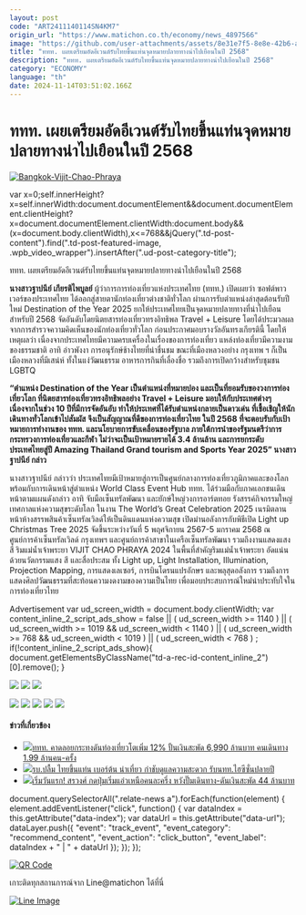 ```yaml
---
layout: post
code: "ART2411140114SN4KM7"
origin_url: "https://www.matichon.co.th/economy/news_4897566"
image: "https://github.com/user-attachments/assets/8e31e7f5-8e8e-42b6-af01-41fea3bd0b86"
title: "ททท. เผยเตรียมอัดอีเวนต์รับไทยขึ้นแท่นจุดหมายปลายทางน่าไปเยือนในปี 2568"
description: "ททท. เผยเตรียมอัดอีเวนต์รับไทยขึ้นแท่นจุดหมายปลายทางน่าไปเยือนในปี 2568"
category: "ECONOMY"
language: "th"
date: 2024-11-14T03:51:02.166Z
---
```


# ททท. เผยเตรียมอัดอีเวนต์รับไทยขึ้นแท่นจุดหมายปลายทางน่าไปเยือนในปี 2568

[![](https://www.matichon.co.th/wp-content/uploads/2024/11/Bangkok-Vijit-Chao-Phraya-728x486.jpg "Bangkok-Vijit-Chao-Phraya")](https://www.matichon.co.th/wp-content/uploads/2024/11/Bangkok-Vijit-Chao-Phraya.jpg)

var x=0;self.innerHeight?x=self.innerWidth:document.documentElement&&document.documentElement.clientHeight?x=document.documentElement.clientWidth:document.body&&(x=document.body.clientWidth),x<=768&&jQuery(".td-post-content").find(".td-post-featured-image, .wpb\_video\_wrapper").insertAfter(".ud-post-category-title");

ททท. เผยเตรียมอัดอีเวนต์รับไทยขึ้นแท่นจุดหมายปลายทางน่าไปเยือนในปี 2568

**นางสาวฐาปนีย์ เกียรติไพบูลย์** ผู้ว่าการการท่องเที่ยวแห่งประเทศไทย (ททท.) เปิดเผยว่า ซอฟต์พาวเวอร์ของประเทศไทย ได้ออกสู่สายตานักท่องเที่ยวต่างชาติทั่วโลก ผ่านการรับตำแหน่งล่าสุดต้อนรับปีใหม่ Destination of the Year 2025 ยกให้ประเทศไทยเป็นจุดหมายปลายทางที่น่าไปเยือนสำหรับปี 2568 จัดอันดับโดยนิตยสารท่องเที่ยวทรงอิทธิพล Travel + Leisure โดยได้ประมวลผลจากการสำรวจความคิดเห็นของนักท่องเที่ยวทั่วโลก ก่อนประกาศมอบรางวัลอันทรงเกียรตินี้ โดยให้เหตุผลว่า เนื่องจากประเทศไทยมีความครบเครื่องในเรื่องของการท่องเที่ยว แหล่งท่องเที่ยวมีความงามของธรรมชาติ อาทิ อ่าวพังงา การอนุรักษ์ช้างไทยที่น่าชื่นชม ขณะที่เมืองหลวงอย่าง กรุงเทพ ฯ ก็เป็นเมืองหลวงที่มีเสน่ห์ ทั้งในแง่วัฒนธรรม อาหารการกินที่เลื่องชื่อ รวมถึงการเปิดกว้างสำหรับชุมชน LGBTQ

**“ตำแหน่ง Destination of the Year เป็นตำแหน่งที่หมายปอง และเป็นที่ยอมรับของวงการท่องเที่ยวโลก ที่นิตยสารท่องเที่ยวทรงอิทธิพลอย่าง Travel + Leisure มอบให้กับประเทศต่างๆ เนื่องจากในช่วง 10 ปีที่มีการจัดอันอับ ทำให้ประเทศที่ได้รับตำแหน่งกลายเป็นดาวเด่น ที่เชื้อเชิญให้นักเดินทางทั่วโลกเข้าไปสัมผัส จึงเป็นสัญญาณที่ดีของการท่องเที่ยวไทย ในปี 2568 ที่จะตอบรับกับเป้าหมายการทำงานของ ททท. และนโยบายการขับเคลื่อนของรัฐบาล ภายใต้การนำของรัฐมนตรีว่าการกระทรวงการท่องเที่ยวและกีฬา ไม่ว่าจะเป็นเป้าหมายรายได้ 3.4 ล้านล้าน และการยกระดับประเทศไทยสู่ปี Amazing Thailand Grand tourism and Sports Year 2025” นางสาวฐาปนีย์ กล่าว**

นางสาวฐาปนีย์ กล่าวว่า ประเทศไทยมีเป้าหมายสู่การเป็นศูนย์กลางการท่องเที่ยวภูมิภาคและของโลก พร้อมกับการเดินหน้าสู่ตำแหน่ง World Class Event Hub ททท. ได้ร่วมมือกับภาคเอกชนเดินหน้าตามแผนดังกล่าว อาทิ จับมือเซ็นทรัลพัฒนา และยักษ์ใหญ่วงการอาร์ตทอย รังสรรค์กิจกรรมใหญ่ เทศกาลแห่งความสุขระดับโลก ในงาน The World’s Great Celebration 2025 เนรมิตลานหน้าห้างสรรพสินค้าเซ็นทรัลเวิลด์ให้เป็นดินแดนแห่งความสุข เปิดม่านอลังการกับพิธีเปิด Light up Christmas Tree 2025 จัดขึ้นระหว่างวันที่ 5 พฤศจิกายน 2567-5 มกราคม 2568 ณ ศูนย์การค้าเซ็นทรัลเวิลด์ กรุงเทพฯ และศูนย์การค้าสาขาในเครือเซ็นทรัลพัฒนา รวมถึงงานแสดงแสง สี ริมแม่น้ำเจ้าพระยา VIJIT CHAO PHRAYA 2024 ในพื้นที่สำคัญริมแม่น้ำเจ้าพระยา อัดแน่นด้วยนวัตกรรมแสง สี และสื่อประสม ทั้ง Light up, Light Installation, Illumination, Projection Mapping, การแสดงเลเซอร์, การบินโดรนแปรอักษร และพลุสุดอลังการ รวมถึงการแสดงศิลปวัฒนธรรมที่สะท้อนความงดงามของความเป็นไทย เพื่อมอบประสบการณ์ใหม่น่าประทับใจในการท่องเที่ยวไทย

Advertisement var ud\_screen\_width = document.body.clientWidth; var content\_inline\_2\_script\_ads\_show = false || ( ud\_screen\_width >= 1140 ) || ( ud\_screen\_width >= 1019 && ud\_screen\_width < 1140 ) || ( ud\_screen\_width >= 768 && ud\_screen\_width < 1019 ) || ( ud\_screen\_width < 768 ) ; if(!content\_inline\_2\_script\_ads\_show){ document.getElementsByClassName("td-a-rec-id-content\_inline\_2")\[0\].remove(); }

![](https://www.matichon.co.th/wp-content/uploads/2024/11/S__2547978.jpg) ![](https://www.matichon.co.th/wp-content/uploads/2024/11/S__2547935.jpg) ![](https://www.matichon.co.th/wp-content/uploads/2024/11/S__2547918.jpg)

![](https://www.matichon.co.th/wp-content/uploads/2024/11/S__2548005.jpg) ![](https://www.matichon.co.th/wp-content/uploads/2024/11/S__2555915.jpg) ![](https://www.matichon.co.th/wp-content/uploads/2024/11/S__2555914.jpg) ![](https://www.matichon.co.th/wp-content/uploads/2024/11/S__2555913.jpg) ![](https://www.matichon.co.th/wp-content/uploads/2024/11/S__2555912.jpg)

#### ข่าวที่เกี่ยวข้อง

*   [![](https://www.matichon.co.th/wp-content/uploads/2024/11/IMG_1828.jpeg)ททท. คาดลอยกระทงดันท่องเที่ยวโตเพิ่ม 12% ปั้นเงินสะพัด 6,990 ล้านบาท คนเดินทาง 1.99 ล้านคน-ครั้ง](https://www.matichon.co.th/economy/news_4892187)
*   [![](https://www.matichon.co.th/wp-content/uploads/2024/11/IMG9.jpg)รบ.ปลื้ม ไทยขึ้นแท่น เบอร์ต้น น่าเที่ยว กำชับดูแลความสะดวก รับนทท.ไฮซีซั่นปลายปี](https://www.matichon.co.th/politics/news_4890014)
*   [![](https://www.matichon.co.th/wp-content/uploads/2024/11/S__22749193tatttt.jpg)เริ่มวันแรก! สรวงศ์ กดปุ่มเริ่มแอ่วเหนือคนละครึ่ง หวังปั๊มเดินทาง-ดันเงินสะพัด 44 ล้านบาท](https://www.matichon.co.th/economy/news_4876363)

document.querySelectorAll(".relate-news a").forEach(function(element) { element.addEventListener("click", function() { var dataIndex = this.getAttribute("data-index"); var dataUrl = this.getAttribute("data-url"); dataLayer.push({ "event": "track\_event", "event\_category": "recommend\_content", "event\_action": "click\_button", "event\_label": dataIndex + " | " + dataUrl }); }); });

[![QR Code](https://www.matichon.co.th/wp-content/uploads/2023/07/wob1371z.jpg)](https://lin.ee/ht0nDxX)

เกาะติดทุกสถานการณ์จาก Line@matichon ได้ที่นี่

[![Line Image](https://www.matichon.co.th/wp-content/uploads/2023/07/th.png)](https://lin.ee/ht0nDxX)
